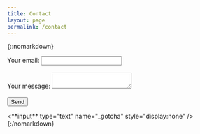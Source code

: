 ```yaml
---
title: Contact
layout: page
permalink: /contact
---
```


{::nomarkdown}
<form
  action="https://formspree.io/f/xnngzwqo"
  method="POST"
>
  <label>
    Your email:
    <input type="email" name="email"><br><br>
  </label>
  <label>
    Your message:
    <textarea name="message"></textarea><br><br>
  </label>
  <!-- your other form fields go here -->
  <button type="submit">Send</button>
</form>
<**input** type="text" name="_gotcha" style="display:none" />
{:/nomarkdown}

</script>
